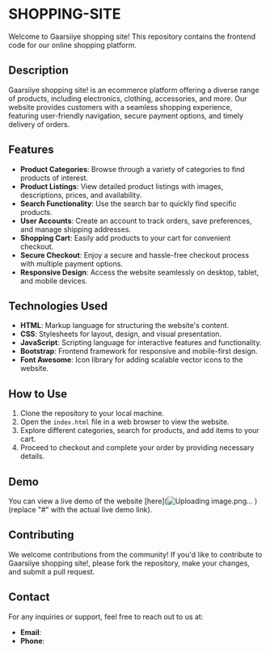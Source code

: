 # SHOPPING-SITE

Welcome to Gaarsiiye shopping site! This repository contains the frontend code for our online shopping platform.

## Description

Gaarsiiye shopping site! is an ecommerce platform offering a diverse range of products, including electronics, clothing, accessories, and more. Our website provides customers with a seamless shopping experience, featuring user-friendly navigation, secure payment options, and timely delivery of orders.

## Features

- **Product Categories**: Browse through a variety of categories to find products of interest.
- **Product Listings**: View detailed product listings with images, descriptions, prices, and availability.
- **Search Functionality**: Use the search bar to quickly find specific products.
- **User Accounts**: Create an account to track orders, save preferences, and manage shipping addresses.
- **Shopping Cart**: Easily add products to your cart for convenient checkout.
- **Secure Checkout**: Enjoy a secure and hassle-free checkout process with multiple payment options.
- **Responsive Design**: Access the website seamlessly on desktop, tablet, and mobile devices.

## Technologies Used

- **HTML**: Markup language for structuring the website's content.
- **CSS**: Stylesheets for layout, design, and visual presentation.
- **JavaScript**: Scripting language for interactive features and functionality.
- **Bootstrap**: Frontend framework for responsive and mobile-first design.
- **Font Awesome**: Icon library for adding scalable vector icons to the website.

## How to Use

1. Clone the repository to your local machine.
2. Open the `index.html` file in a web browser to view the website.
3. Explore different categories, search for products, and add items to your cart.
4. Proceed to checkout and complete your order by providing necessary details.

## Demo

You can view a live demo of the website [here](![Uploading image.png…]()
) (replace "#" with the actual live demo link).

## Contributing

We welcome contributions from the community! If you'd like to contribute to Gaarsiiye shopping site!, please fork the repository, make your changes, and submit a pull request.

## Contact

For any inquiries or support, feel free to reach out to us at:
- **Email**: 
- **Phone**: 

